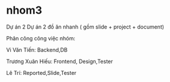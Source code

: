 # nhom3
Dự án 2
Dự án 2 đồ ăn nhanh ( gồm slide + project + document)

Phân công công việc nhóm:

Vi Văn Tiến: Backend,DB

Trương Xuân Hiếu: Frontend, Design,Tester

Lê Trí: Reported,Slide,Tester
